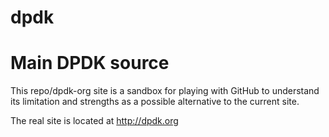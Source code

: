 # dpdk
Main DPDK source
================

This repo/dpdk-org site is a sandbox for playing with GitHub to understand its limitation and strengths as a possible alternative to the current site.

The real site is located at http://dpdk.org

